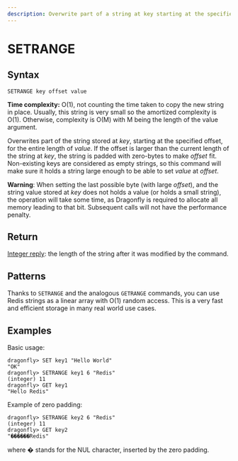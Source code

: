 ```yaml
---
description: Overwrite part of a string at key starting at the specified offset
---
```


# SETRANGE

## Syntax

    SETRANGE key offset value

**Time complexity:** O(1), not counting the time taken to copy the new string in place. Usually, this string is very small so the amortized complexity is O(1). Otherwise, complexity is O(M) with M being the length of the value argument.

Overwrites part of the string stored at _key_, starting at the specified offset,
for the entire length of _value_.
If the offset is larger than the current length of the string at _key_, the
string is padded with zero-bytes to make _offset_ fit.
Non-existing keys are considered as empty strings, so this command will make
sure it holds a string large enough to be able to set _value_ at _offset_.

**Warning**: When setting the last possible byte (with large _offset_), and the string value stored at _key_ does not holds a value (or holds a small string), the operation will take some time, as Dragonfly is required to allocate all memory leading to that bit. Subsequent calls will not have the performance penalty.

## Return

[Integer reply](https://redis.io/docs/reference/protocol-spec#resp-integers): the length of the string after it was modified by the command.

## Patterns

Thanks to `SETRANGE` and the analogous `GETRANGE` commands, you can use Redis
strings as a linear array with O(1) random access.
This is a very fast and efficient storage in many real world use cases.


## Examples

Basic usage:

```shell
dragonfly> SET key1 "Hello World"
"OK"
dragonfly> SETRANGE key1 6 "Redis"
(integer) 11
dragonfly> GET key1
"Hello Redis"
```

Example of zero padding:

```shell
dragonfly> SETRANGE key2 6 "Redis"
(integer) 11
dragonfly> GET key2
"������Redis"
```

where &#0; stands for the NUL character, inserted by the zero padding.
